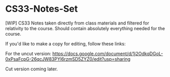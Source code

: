 # CS33-Notes-Set
[WIP] CS33 Notes taken directly from class materials and filtered for relativity to the course. Should contain absolutely everything needed for the course.


If you'd like to make a copy for editing, follow these links:

  For the uncut version: https://docs.google.com/document/d/1j2OdkqDGoL-0xPsaFcpG-26qcJW83PYl6rzmSD5ZYZ0/edit?usp=sharing
  
  Cut version coming later.
